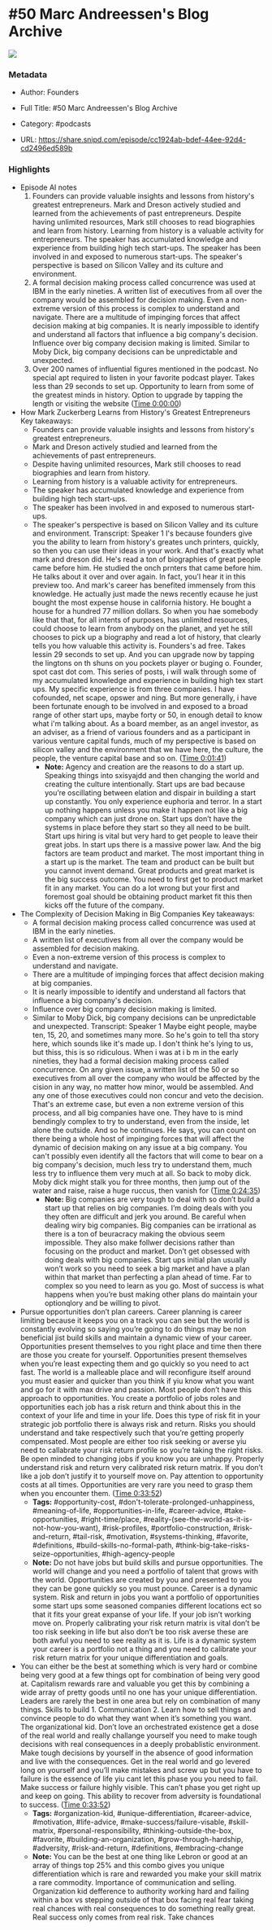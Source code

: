 # #50 Marc Andreessen's Blog Archive

![](https://images.weserv.nl/?url=https%3A%2F%2Fimage.simplecastcdn.com%2Fimages%2F57933a1d-c5a9-4040-9aca-e766ae2ec0eb%2F721c2dd0-f766-4405-a701-dcd9179d4a5b%2F3000x3000%2F1495013501artwork.jpg%3Faid%3Drss_feed&w=100&h=100)

### Metadata

- Author: Founders
- Full Title: #50 Marc Andreessen's Blog Archive
- Category: #podcasts



- URL: https://share.snipd.com/episode/cc1924ab-bdef-44ee-92d4-cd2496ed589b

### Highlights

- Episode AI notes
  1. Founders can provide valuable insights and lessons from history's greatest entrepreneurs. Mark and Dreson actively studied and learned from the achievements of past entrepreneurs. Despite having unlimited resources, Mark still chooses to read biographies and learn from history. Learning from history is a valuable activity for entrepreneurs. The speaker has accumulated knowledge and experience from building high tech start-ups. The speaker has been involved in and exposed to numerous start-ups. The speaker's perspective is based on Silicon Valley and its culture and environment.
  2. A formal decision making process called concurrence was used at IBM in the early nineties. A written list of executives from all over the company would be assembled for decision making. Even a non-extreme version of this process is complex to understand and navigate. There are a multitude of impinging forces that affect decision making at big companies. It is nearly impossible to identify and understand all factors that influence a big company's decision. Influence over big company decision making is limited. Similar to Moby Dick, big company decisions can be unpredictable and unexpected.
  3. Over 200 names of influential figures mentioned in the podcast. No special apt required to listen in your favorite podcast player. Takes less than 29 seconds to set up. Opportunity to learn from some of the greatest minds in history. Option to upgrade by tapping the length or visiting the website ([Time 0:00:00](https://share.snipd.com/episode-takeaways/a8e60643-0bbd-40ef-ae29-2d95cfcb5953))
- How Mark Zuckerberg Learns from History's Greatest Entrepreneurs
  Key takeaways:
  - Founders can provide valuable insights and lessons from history's greatest entrepreneurs.
  - Mark and Dreson actively studied and learned from the achievements of past entrepreneurs.
  - Despite having unlimited resources, Mark still chooses to read biographies and learn from history.
  - Learning from history is a valuable activity for entrepreneurs.
  - The speaker has accumulated knowledge and experience from building high tech start-ups.
  - The speaker has been involved in and exposed to numerous start-ups.
  - The speaker's perspective is based on Silicon Valley and its culture and environment.
  Transcript:
  Speaker 1
  I's because founders give you the ability to learn from history's greates unch printers, quickly, so then you can use their ideas in your work. And that's exactly what mark and dreson did. He's read a ton of biographies of great people came before him. He studied the onch prnters that came before him. He talks about it over and over again. In fact, you'l hear it in this preview too. And mark's career has benefited immensely from this knowledge. He actually just made the news recently ecause he just bought the most expense house in california history. He bought a house for a hundred 77 million dollars. So when you hae somebody like that that, for all intents of purposes, has unlimited resources, could choose to learn from anybody on the planet, and yet he still chooses to pick up a biography and read a lot of history, that clearly tells you how valuable this activity is. Founders's ad free. Takes lessin 29 seconds to set up. And you can upgrade now by tapping the lingtons on th shuns on you pockets player or buging o. Founder, spot cast dot com. This series of posts, i will walk through some of my accumulated knowledge and experience in building high tex start ups. My specific experience is from three companies. I have cofounded, net scape, opswer and ning. But more generally, i have been fortunate enough to be involved in and exposed to a broad range of other start ups, maybe forty or 50, in enough detail to know what i'm talking about. As a board member, as an angel investor, as an adviser, as a friend of various founders and as a participant in various venture capital funds, much of my perspective is based on silicon valley and the environment that we have here, the culture, the people, the venture capital base and so on. ([Time 0:01:41](https://share.snipd.com/snip/552095c8-6de5-450c-809d-257d5ce8d4f0))
    - **Note:** Agency and creation are the reasons to do a start up. Speaking things into sxisyajdd and then changing the world and creating the culture intentionally. Start ups are bad because you’re oscillating between elation and dispair in building a start up constantly. You only experience euphoria and terror. In a start up nothing happens unless you make it happen not like a big company which can just drone on. Start ups don’t have the systems in place before they start so they all need to be built. Start ups hiring is vital but very hard to get people to leave their great jobs. In start ups there is a massive power law. And the big factors are team product and market. The most important thing in a start up is the market. The team and product can be built but you cannot invent demand. Great products and great market is the big success outcome. You need to first get to product market fit in any market. You can do a lot wrong but your first and foremost goal should be obtaining product market fit this then kicks off the future of the company.
- The Complexity of Decision Making in Big Companies
  Key takeaways:
  - A formal decision making process called concurrence was used at IBM in the early nineties.
  - A written list of executives from all over the company would be assembled for decision making.
  - Even a non-extreme version of this process is complex to understand and navigate.
  - There are a multitude of impinging forces that affect decision making at big companies.
  - It is nearly impossible to identify and understand all factors that influence a big company's decision.
  - Influence over big company decision making is limited.
  - Similar to Moby Dick, big company decisions can be unpredictable and unexpected.
  Transcript:
  Speaker 1
  Maybe eight people, maybe ten, 15, 20, and sometimes many more. So he's goin to tell tha story here, which sounds like it's made up. I don't think he's lying to us, but thiss, this is so ridiculous. When i was at i b m in the early nineties, they had a formal decision making process called concurrence. On any given issue, a written list of the 50 or so executives from all over the company who would be affected by the cision in any way, no matter how minor, would be assembled. And any one of those executives could non concur and veto the decision. That's an extreme case, but even a non extreme version of this process, and all big companies have one. They have to is mind bendingly complex to try to understand, even from the inside, let alone the outside. And so he continues. He says, you can count on there being a whole host of impinging forces that will affect the dynamic of decision making on any issue at a big company. You can't possibly even identify all the factors that will come to bear on a big company's decision, much less try to understand them, much less try to influence them very much at all. So back to moby dick. Moby dick might stalk you for three months, then jump out of the water and raise, raise a huge ruccus, then vanish for ([Time 0:24:35](https://share.snipd.com/snip/034943f5-97c3-46fc-a612-13f1d0ee894a))
    - **Note:** Big companies are very tough to deal with so don’t build a start up that relies on big companies. I’m doing deals with you they often are difficult and jerk you around. Be careful when dealing wiry big companies. Big companies can be irrational as there is a ton of beuracracy making the obvious seem impossible. They also make follwer decisions rather than focusing on the product and market. Don’t get obsessed with doing deals with big companies. Start ups initial plan usually won’t work so you need to seek a big market and have a plan within that market than perfecting a plan ahead of time. Far to complex so you need to learn as you go. Most of success is what happens when you’re bust making other plans do maintain your optionqlory and be willing to pivot.
- Pursue opportunities don’t plan careers. Career planning is career limiting because it keeps you on a track you can see but the world is constantly evolving so saying you’re going to do things may be non beneficial jist build skills and maintain a dynamic view of your career. Opportunities present themselves to you right place and time then there are those you create for yourself. Opportunities present themselves when you’re least expecting them and go quickly so you need to act fast. The world is a malleable place and will reconfigure itself around you must easier and quicker than you think if yiu know what you want and go for it with max drive and passion. Most people don’t have this approach to opportunities. You create a portfolio of jobs roles and opportunities each job has a risk return and think about this in the context of your life and time in your life. Does this type of risk fit in your strategic job portfolio there is always risk and return. Risks you should understand and take respectively such that you’re getting properly compensated. Most people are either too risk seeking or averse yiu need to callabrate your risk return profile so you’re taking the right risks. Be open minded to changing jobs if you know you are unhappy. Properly understand risk and return very calibrated risk return matrix. If you don’t like a job don’t justify it to yourself move on. Pay attention to opportunity costs at all times. Opportunities are very rare you need to grasp them when you encounter them. ([Time 0:33:52](https://share.snipd.com/snip/0813066f-2765-4cbb-8d04-5baf29a2f30d))
    - **Tags:** #opportunity-cost, #don't-tolerate-prolonged-unhappiness, #meaning-of-life, #opportunities-in-life, #career-advice, #take-opportunities, #right-time/place, #reality-(see-the-world-as-it-is-not-how-you-want), #risk-profiles, #portfolio-construction, #risk-and-return, #tail-risk, #motivation, #systems-thinking, #favorite, #definitions, #build-skills-no-formal-path, #think-big-take-risks-seize-opportunities, #high-agency-people
    - **Note:** Do not have jobs but build skills and pursue opportunities. The world will change and you need a portfolio of talent that grows with the world. Opportunities are created by you and presented to you they can be gone quickly so you must pounce. Career is a dynamic system. Risk and return in jobs you want a portfolio of opportunities some start ups some seasoned companies different locations ect so that it fits your great expanse of your life. If your job isn’t working move on.
      Properly calibrating your risk return matrix is vital don’t be too risk seeking in life but also don’t be too risk averse these are both awful you need to see reality as it is.
      Life is a dynamic system your career is a portfolio not a thing and you need to calibrate your risk return matrix for your unique differentiation and goals.
- You can either be the best at something which is very hard or combine being very good at a few things opt for combination of being very good at. Capitalism rewards rare and valuable you get this by combining a wide array of pretty goods until no one has your unique differentiation. Leaders are rarely the best in one area but rely on combination of many things.
  Skills to build 1. Communication 2. Learn how to sell things and convince people to do what they want when it’s something you want. The organizational kid. Don’t love an orchestrated existence get a dose of the real world and really challange yourself you need to make tough decisions with real consequences in a deeply probablistic environment. Make tough decisions by yourself in the absence of good information and live with the consequences. Get in the real world and go levered long on yourself and you’ll make mistakes and screw up but you have to failure is the essence of life yiu cant let this phase you you need to fail. Make success or failure highly visible. This can’t phase you get right up and keep on going. This ability to recover from adversity is foundational to success. ([Time 0:33:52](https://share.snipd.com/snip/be605a4f-a085-42bb-b29c-9bab131ef50b))
    - **Tags:** #organization-kid, #unique-differentiation, #career-advice, #motivation, #life-advice, #make-success/failure-visable, #skill-matrix, #personal-responsibility, #thinking-outside-the-box, #favorite, #building-an-organization, #grow-through-hardship, #adversity, #risk-and-return, #definitions, #embracing-change
    - **Note:** You can be the best at one thing like Lebron or good at an array of things top 25% and this combo gives you unique differentiation which is rare and rewarded you make your skill matrix a rare commodity. Importance of communication and selling.
      Organization kid defference to authority working hard and failing within a box vs stepping outside of that box facing real fear taking real chances with real consequences to do something really great. Real success only comes from real risk. Take chances
